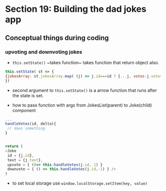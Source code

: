 # Section 19: Building the dad jokes app
## Conceptual things during coding

### upvoting and downvoting jokes
- `this.setState()` ~takes function~ takes function that return object also.
```js
this.setState( st => {
{jokesArray: st.jokesArray.map( (j) => j.id===id ? {...j, votes:j.votes += delta}: j )}
})

```
- second argument to `this.setState()` is a arrow function that runs after the state is set.  

- how to pass function with args from JokesList(parent) to Joke(child) component
 
 ```js
 ...
 handleVotes(id, delta){
  // does something
 }
 
 
 return (
 <Joke 
  id = {j.id},
  text = {j.text},
  upvote = { ()=> this.handleVotes(j.id, 1) }
  downvote = { () => this.handleVotes(j.id,-1) } />
 )
 ```
- to set local storage use `window.localStorage.setItem(key, value)`
